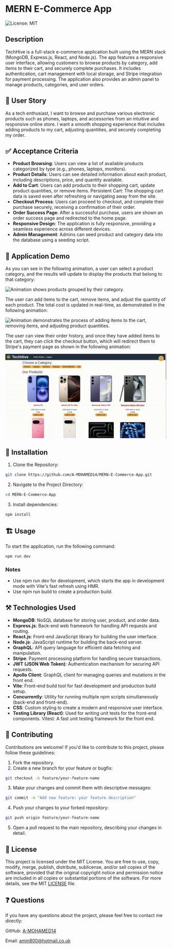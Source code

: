 # MERN E-Commerce App

![License: MIT](https://img.shields.io/badge/License-MIT-yellow.svg)

## Description

TechHive is a full-stack e-commerce application built using the MERN stack (MongoDB, Express.js, React, and Node.js). The app features a responsive user interface, allowing customers to browse products by category, add items to their cart, and securely complete purchases. It includes authentication, cart management with local storage, and Stripe integration for payment processing. The application also provides an admin panel to manage products, categories, and user orders.

## 📖 User Story

As a tech enthusiast, I want to browse and purchase various electronic products such as phones, laptops, and accessories from an intuitive and responsive online store. I want a smooth shopping experience that includes adding products to my cart, adjusting quantities, and securely completing my order.

## ✅ Acceptance Criteria

- **Product Browsing**: Users can view a list of available products categorized by type (e.g., phones, laptops, monitors).
- **Product Details**: Users can see detailed information about each product, including descriptions, price, and quantity available.
- **Add to Cart**: Users can add products to their shopping cart, update product quantities, or remove items.
  Persistent Cart: The shopping cart data is saved even after refreshing or navigating away from the site.
- **Checkout Process**: Users can proceed to checkout, and complete their purchase securely, receiving a confirmation of their order.
- **Order Success Page**: After a successful purchase, users are shown an order success page and redirected to the home page.
- **Responsive Design**: The application is fully responsive, providing a seamless experience across different devices.
- **Admin Management**: Admins can seed product and category data into the database using a seeding script.

## 🎥 Application Demo

As you can see in the following animation, a user can select a product category, and the results will update to display the products that belong to that category:

![Animation shows products grouped by their category.](./client/src/assets/demo-01.gif)

The user can add items to the cart, remove items, and adjust the quantity of each product. The total cost is updated in real-time, as demonstrated in the following animation:

![Animation demonstrates the process of adding items to the cart, removing items, and adjusting product quantities.](./client/src/assets/demo-02.gif)

The user can view their order history, and once they have added items to the cart, they can click the checkout button, which will redirect them to Stripe's payment page as shown in the following animation:

![Animation demonstrates the process of viewing order history and proceeding to the Stripe checkout page.](./client/src/assets/demo-03.gif)

## 🚀 Installation

1. Clone the Repository:

```sh
git clone https://github.com/A-MOHAMED14/MERN-E-Commerce-App.git
```

2. Navigate to the Project Directory:

```sh
cd MERN-E-Commerce-App
```

3. Install dependencies:

```sh
npm install
```

## 🏗️ Usage

To start the application, run the following command:

```sh
npm run dev
```

### Notes

- Use npm run dev for development, which starts the app in development mode with Vite's fast refresh using HMR.
- Use npm run build to create a production build.

## ⚒️ Technologies Used

- **MongoDB**: NoSQL database for storing user, product, and order data.
- **Express.js**: Back-end web framework for handling API requests and routing.
- **React.js**: Front-end JavaScript library for building the user interface.
- **Node.js**: JavaScript runtime for building the back-end server.
- **GraphQL**: API query language for efficient data fetching and manipulation.
- **Stripe**: Payment processing platform for handling secure transactions.
- **JWT (JSON Web Token)**: Authentication mechanism for securing API requests.
- **Apollo Client**: GraphQL client for managing queries and mutations in the front end.
- **Vite**: Front-end build tool for fast development and production build setup.
- **Concurrently**: Utility for running multiple npm scripts simultaneously (back-end and front-end).
- **CSS**: Custom styling to create a modern and responsive user interface.
- **Testing Library (React)**: Used for writing unit tests for the front-end components.
  Vitest: A fast unit testing framework for the front end.

## 🤝 Contributing

Contributions are welcome! If you'd like to contribute to this project, please follow these guidelines:

1. Fork the repository.
2. Create a new branch for your feature or bugfix:

```sh
git checkout -b feature/your-feature-name
```

3. Make your changes and commit them with descriptive messages:

```sh
git commit -m "Add new feature: your feature description"
```

4. Push your changes to your forked repository:

```sh
git push origin feature/your-feature-name
```

5. Open a pull request to the main repository, describing your changes in detail.

## 📄 License

This project is licensed under the MIT License. You are free to use, copy, modify, merge, publish, distribute, sublicense, and/or sell copies of the software, provided that the original copyright notice and permission notice are included in all copies or substantial portions of the software. For more details, see the MIT [LICENSE](https://opensource.org/licenses/MIT) file.

## ❓ Questions

If you have any questions about the project, please feel free to contact me directly:

GitHub: <a href="https://github.com/A-MOHAMED14">A-MOHAMED14</a>

Email: <a href="mailto:amin800@hotmail.co.uk">amin800@hotmail.co.uk</a>
